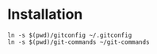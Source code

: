 Installation
============

    ln -s $(pwd)/gitconfig ~/.gitconfig
    ln -s $(pwd)/git-commands ~/git-commands

